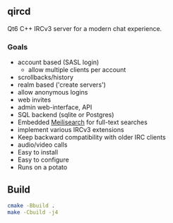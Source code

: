 ## qircd

Qt6 C++ IRCv3 server for a modern chat experience.

### Goals

- account based (SASL login)
  - allow multiple clients per account
- scrollbacks/history
- realm based ('create servers')
- allow anonymous logins
- web invites
- admin web-interface, API
- SQL backend (sqlite or Postgres)
- Embedded [Meilisearch](https://github.com/meilisearch/meilisearch/) for full-text searches
- implement various IRCv3 extensions
- Keep backward compatibility with older IRC clients
- audio/video calls
- Easy to install
- Easy to configure
- Runs on a potato

## Build

```bash
cmake -Bbuild .
make -Cbuild -j4
```

